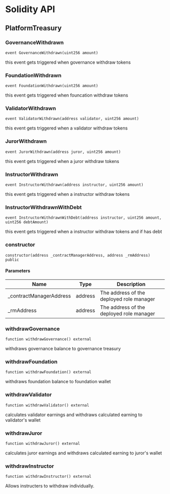 # Solidity API

## PlatformTreasury

### GovernanceWithdrawn

```solidity
event GovernanceWithdrawn(uint256 amount)
```

this event gets triggered when governance withdraw tokens

### FoundationWithdrawn

```solidity
event FoundationWithdrawn(uint256 amount)
```

this event gets triggered when founcation withdraw tokens

### ValidatorWithdrawn

```solidity
event ValidatorWithdrawn(address validator, uint256 amount)
```

this event gets triggered when a validator withdraw tokens

### JurorWithdrawn

```solidity
event JurorWithdrawn(address juror, uint256 amount)
```

this event gets triggered when a juror withdraw tokens

### InstructorWithdrawn

```solidity
event InstructorWithdrawn(address instructor, uint256 amount)
```

this event gets triggered when a instructor withdraw tokens

### InstructorWithdrawnWithDebt

```solidity
event InstructorWithdrawnWithDebt(address instructor, uint256 amount, uint256 debtAmount)
```

this event gets triggered when a instructor withdraw tokens and if has debt

### constructor

```solidity
constructor(address _contractManagerAddress, address _rmAddress) public
```

#### Parameters

| Name | Type | Description |
| ---- | ---- | ----------- |
| _contractManagerAddress | address | The address of the deployed role manager |
| _rmAddress | address | The address of the deployed role manager |

### withdrawGovernance

```solidity
function withdrawGovernance() external
```

withdraws governance balance to governance treasury

### withdrawFoundation

```solidity
function withdrawFoundation() external
```

withdraws foundation balance to foundation wallet

### withdrawValidator

```solidity
function withdrawValidator() external
```

calculates validator earnings and withdraws calculated earning to validator's wallet

### withdrawJuror

```solidity
function withdrawJuror() external
```

calculates juror earnings and withdraws calculated earning to juror's wallet

### withdrawInstructor

```solidity
function withdrawInstructor() external
```

Allows instructers to withdraw individually.

